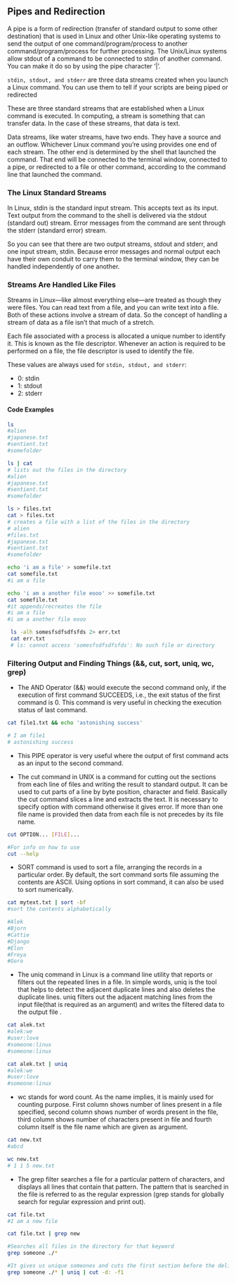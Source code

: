 ## Pipes and Redirection

A pipe is a form of redirection (transfer of standard output to some other destination) that is used in Linux and other Unix-like operating systems to send the output of one command/program/process to another command/program/process for further processing. The Unix/Linux systems allow stdout of a command to be connected to stdin of another command. You can make it do so by using the pipe character ‘|’.

`stdin, stdout, and stderr` are three data streams created when you launch a Linux command. You can use them to tell if your scripts are being piped or redirected

These are three standard streams that are established when a Linux command is executed. In computing, a stream is something that can transfer data. In the case of these streams, that data is text.

Data streams, like water streams, have two ends. They have a source and an outflow. Whichever Linux command you’re using provides one end of each stream. The other end is determined by the shell that launched the command. That end will be connected to the terminal window, connected to a pipe, or redirected to a file or other command, according to the command line that launched the command.

### The Linux Standard Streams

In Linux, stdin is the standard input stream. This accepts text as its input. Text output from the command to the shell is delivered via the stdout (standard out) stream. Error messages from the command are sent through the stderr (standard error) stream.

So you can see that there are two output streams, stdout and stderr, and one input stream, stdin. Because error messages and normal output each have their own conduit to carry them to the terminal window, they can be handled independently of one another.

### Streams Are Handled Like Files

Streams in Linux—like almost everything else—are treated as though they were files. You can read text from a file, and you can write text into a file. Both of these actions involve a stream of data. So the concept of handling a stream of data as a file isn’t that much of a stretch.

Each file associated with a process is allocated a unique number to identify it. This is known as the file descriptor. Whenever an action is required to be performed on a file, the file descriptor is used to identify the file.

These values are always used for `stdin, stdout, and stderr`:

   * 0: stdin
   * 1: stdout
   * 2: stderr


#### Code Examples
```bash
ls
#alien
#japanese.txt
#sentient.txt
#somefolder

ls | cat
# lists out the files in the directory
#alien
#japanese.txt
#sentient.txt
#somefolder

ls > files.txt
cat > files.txt
# creates a file with a list of the files in the directory
# alien
#files.txt
#japanese.txt
#sentient.txt
#somefolder

echo 'i am a file' > somefile.txt
cat somefile.txt
#i am a file

echo 'i am a another file eooo' >> somefile.txt
cat somefile.txt
#it appends/recreates the file
#i am a file
#i am a another file eooo

 ls -alh somesfsdfsdfsfds 2> err.txt
 cat err.txt
 # ls: cannot access 'somesfsdfsdfsfds': No such file or directory
```


### Filtering Output and Finding Things (&&, cut, sort, uniq, wc, grep)

* The AND Operator (&&) would execute the second command only, if the execution of first command SUCCEEDS, i.e., the exit status of the first command is 0. This command is very useful in checking the execution status of last command.

```bash
cat file1.txt && echo 'astonishing success'

# I am file1
# astonishing success
```


* This PIPE operator is very useful where the output of first command acts as an input to the second command. 

* The cut command in UNIX is a command for cutting out the sections from each line of files and writing the result to standard output. It can be used to cut parts of a line by byte position, character and field. Basically the cut command slices a line and extracts the text. It is necessary to specify option with command otherwise it gives error. If more than one file name is provided then data from each file is not precedes by its file name.

```bash
cut OPTION... [FILE]...

#For info on how to use
cut --help
```

* SORT command is used to sort a file, arranging the records in a particular order. By default, the sort command sorts file assuming the contents are ASCII. Using options in sort command, it can also be used to sort numerically.

```bash
cat mytext.txt | sort -bf
#sort the contents alphabetically

#Alek
#Bjorn
#Cattie
#Django
#Elon
#Freya
#Goro
```

* The uniq command in Linux is a command line utility that reports or filters out the repeated lines in a file.
In simple words, uniq is the tool that helps to detect the adjacent duplicate lines and also deletes the duplicate lines. uniq filters out the adjacent matching lines from the input file(that is required as an argument) and writes the filtered data to the output file .

```bash
cat alek.txt
#alek:we
#user:love
#someone:linux
#someone:linux

cat alek.txt | uniq
#alek:we
#user:love
#someone:linux
```

* wc stands for word count. As the name implies, it is mainly used for counting purpose. First column shows number of lines present in a file specified, second column shows number of words present in the file, third column shows number of characters present in file and fourth column itself is the file name which are given as argument.

```bash
cat new.txt
#abcd

wc new.txt
# 1 1 5 new.txt
```

* The grep filter searches a file for a particular pattern of characters, and displays all lines that contain that pattern. The pattern that is searched in the file is referred to as the regular expression (grep stands for globally search for regular expression and print out).

```bash
cat file.txt
#I am a new file

cat file.txt | grep new

#Searches all files in the directory for that keyword
grep someone ./*

#It gives us unique someones and cuts the first section before the delimiter -d
grep someone ./* | uniq | cut -d: -f1
```